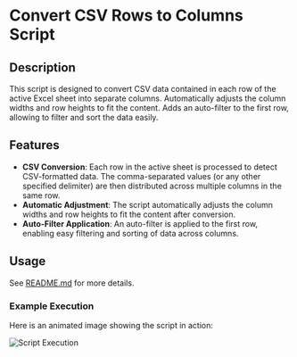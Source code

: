 # Convert CSV Rows to Columns Script

## Description

This script is designed to convert CSV data contained in each row of the active Excel sheet into separate columns.
Automatically adjusts the column widths and row heights to fit the content.
Adds an auto-filter to the first row, allowing to filter and sort the data easily.

## Features

- **CSV Conversion**: Each row in the active sheet is processed to detect CSV-formatted data. The comma-separated values (or any other specified delimiter) are then distributed across multiple columns in the same row.
- **Automatic Adjustment**: The script automatically adjusts the column widths and row heights to fit the content after conversion.
- **Auto-Filter Application**: An auto-filter is applied to the first row, enabling easy filtering and sorting of data across columns.
## Usage

See [README.md](../README.md) for more details.
 
### Example Execution

Here is an animated image showing the script in action:

![Script Execution](convert-csv-to-autofit-columns.gif)